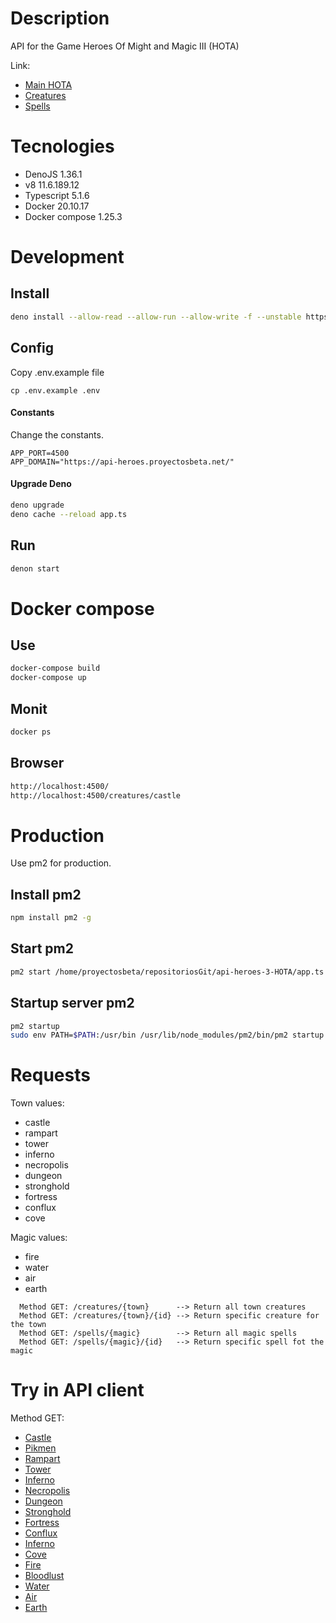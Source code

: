 # Description

API for the Game Heroes Of Might and Magic III (HOTA)

Link:

- [Main HOTA](https://heroes.thelazy.net//index.php/Main_Page)
- [Creatures](https://heroes.thelazy.net/index.php/List_of_creatures)
- [Spells](https://heroes.thelazy.net/index.php/List_of_spells)

# Tecnologies

- DenoJS 1.36.1
- v8 11.6.189.12
- Typescript 5.1.6
- Docker 20.10.17
- Docker compose 1.25.3

# Development

## Install

```bash
deno install --allow-read --allow-run --allow-write -f --unstable https://deno.land/x/denon/denon.ts
```

## Config

Copy .env.example file

```
cp .env.example .env
```

#### Constants

Change the constants.

```
APP_PORT=4500
APP_DOMAIN="https://api-heroes.proyectosbeta.net/"
```

#### Upgrade Deno

```bash
deno upgrade
deno cache --reload app.ts
```

## Run

```bash
denon start
```

# Docker compose

## Use

```bash
docker-compose build
docker-compose up
```

## Monit

```bash
docker ps
```

## Browser

```bash
http://localhost:4500/
http://localhost:4500/creatures/castle
```

# Production

Use pm2 for production.

## Install pm2

```bash
npm install pm2 -g
```

## Start pm2

```bash
pm2 start /home/proyectosbeta/repositoriosGit/api-heroes-3-HOTA/app.ts --interpreter="deno" --interpreter-args="run --allow-net --allow-env --allow-read" --name api-heroes-3-hota
```

## Startup server pm2

```bash
pm2 startup
sudo env PATH=$PATH:/usr/bin /usr/lib/node_modules/pm2/bin/pm2 startup systemd -u proyectosbeta --hp /home/proyectosbeta
```

# Requests

Town values:

- castle
- rampart
- tower
- inferno
- necropolis
- dungeon
- stronghold
- fortress
- conflux
- cove

Magic values:

- fire
- water
- air
- earth

```text
  Method GET: /creatures/{town}      --> Return all town creatures
  Method GET: /creatures/{town}/{id} --> Return specific creature for the town
  Method GET: /spells/{magic}        --> Return all magic spells
  Method GET: /spells/{magic}/{id}   --> Return specific spell fot the magic
```

# Try in API client

Method GET:

- [Castle](https://api-heroes.proyectosbeta.net/creatures/castle)
- [Pikmen](https://api-heroes.proyectosbeta.net/creatures/castle/1)
- [Rampart](https://api-heroes.proyectosbeta.net/creatures/rampart)
- [Tower](https://api-heroes.proyectosbeta.net/creatures/tower)
- [Inferno](https://api-heroes.proyectosbeta.net/creatures/inferno)
- [Necropolis](https://api-heroes.proyectosbeta.net/creatures/necropolis)
- [Dungeon](https://api-heroes.proyectosbeta.net/creatures/dungeon)
- [Stronghold](https://api-heroes.proyectosbeta.net/creatures/stronghold)
- [Fortress](https://api-heroes.proyectosbeta.net/creatures/fortress)
- [Conflux](https://api-heroes.proyectosbeta.net/creatures/conflux)
- [Inferno](https://api-heroes.proyectosbeta.net/creatures/inferno)
- [Cove](https://api-heroes.proyectosbeta.net/creatures/cove)
- [Fire](https://api-heroes.proyectosbeta.net/spells/fire)
- [Bloodlust](https://api-heroes.proyectosbeta.net/spells/fire/1)
- [Water](https://api-heroes.proyectosbeta.net/spells/water)
- [Air](https://api-heroes.proyectosbeta.net/spells/air)
- [Earth](https://api-heroes.proyectosbeta.net/spells/earth)
